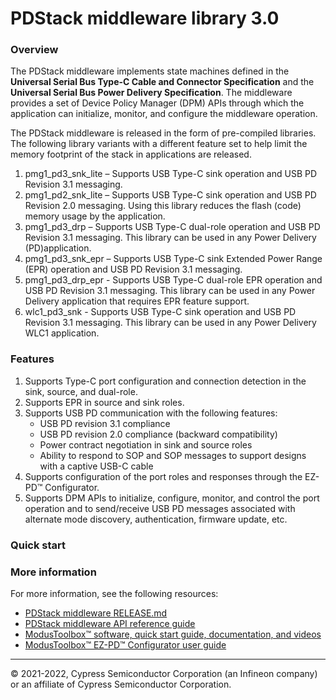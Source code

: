 # PDStack middleware library 3.0

### Overview

The PDStack middleware implements state machines defined in the **Universal Serial Bus Type-C Cable and Connector Specification** and the **Universal Serial Bus Power Delivery Specification**. The middleware provides a set of Device Policy Manager (DPM) APIs through which the application can initialize, monitor, and configure the middleware operation.

The PDStack middleware is released in the form of pre-compiled libraries. The following library variants with a different feature set to help limit the memory footprint of the stack in applications are released.
1)	pmg1_pd3_snk_lite – Supports USB Type-C sink operation and USB PD Revision 3.1 messaging.
2)	pmg1_pd2_snk_lite – Supports USB Type-C sink operation and USB PD Revision 2.0 messaging. Using this library reduces the flash (code) memory usage by the application.
3)	pmg1_pd3_drp      – Supports USB Type-C dual-role operation and USB PD Revision 3.1 messaging. This library can be used in any Power Delivery (PD)application.
4)	pmg1_pd3_snk_epr  – Supports USB Type-C sink Extended Power Range (EPR) operation and USB PD Revision 3.1 messaging.
5)  pmg1_pd3_drp_epr  - Supports USB Type-C dual-role EPR operation and USB PD Revision 3.1 messaging. This library can be used in any Power Delivery application that requires EPR feature support.
6)  wlc1_pd3_snk      - Supports USB Type-C sink operation and USB PD Revision 3.1 messaging. This library can be used in any Power Delivery WLC1 application.

### Features
1) Supports Type-C port configuration and connection detection in the sink, source, and dual-role.
2) Supports EPR in source and sink roles.
2) Supports USB PD communication with the following features:
    * USB PD revision 3.1 compliance
    * USB PD revision 2.0 compliance (backward compatibility)
    * Power contract negotiation in sink and source roles
    * Ability to respond to SOP and SOP messages to support designs with a captive USB-C cable
3) Supports configuration of the port roles and responses through the EZ-PD&trade; Configurator.
4) Supports DPM APIs to initialize, configure, monitor, and control the port operation and to send/receive USB PD messages associated with alternate mode discovery, authentication, firmware update, etc.

### Quick start

### More information
For more information, see the following resources:
* [PDStack middleware RELEASE.md](./RELEASE.md)
* [PDStack middleware API reference guide](https://infineon.github.io/pdstack/pdstack_api_reference_manual/html/index.html)
* [ModusToolbox&trade; software, quick start guide, documentation, and videos](https://www.infineon.com/modustoolbox)
* [ModusToolbox&trade; EZ-PD&trade; Configurator user guide](https://www.infineon.com/dgdl/Infineon-ModusToolbox_EZ-PD_Configurator_1.20_User_Guide-UserManual-v01_00-EN.pdf?fileId=8ac78c8c8386267f0183a9608a13597d)
 
---
© 2021-2022, Cypress Semiconductor Corporation (an Infineon company) or an affiliate of Cypress Semiconductor Corporation.
